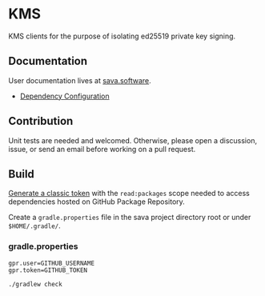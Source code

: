 # KMS

KMS clients for the purpose of isolating ed25519 private key signing.

## Documentation

User documentation lives at [sava.software](https://sava.software/libraries/ravina/kms).

* [Dependency Configuration](https://sava.software/quickstart)

## Contribution

Unit tests are needed and welcomed. Otherwise, please open a discussion, issue, or send an email before working on a
pull request.

## Build

[Generate a classic token](https://github.com/settings/tokens) with the `read:packages` scope needed to access
dependencies hosted on GitHub Package Repository.

Create a `gradle.properties` file in the sava project directory root or under `$HOME/.gradle/`.

### gradle.properties

```properties
gpr.user=GITHUB_USERNAME
gpr.token=GITHUB_TOKEN
```

```shell
./gradlew check
```
